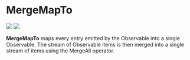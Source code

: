 # MergeMapTo

[![](../../../assets/godev.svg?raw=true)](https://pkg.go.dev/github.com/reactivego/rx/test/MergeMapTo#section-documentation)
[![](../../../assets/rx.svg?raw=true)](http://reactivex.io/documentation/operators/flatmap.html)

**MergeMapTo** maps every entry emitted by the Observable into a single
Observable. The stream of Observable items is then merged into a
single stream of  items using the MergeAll operator.
